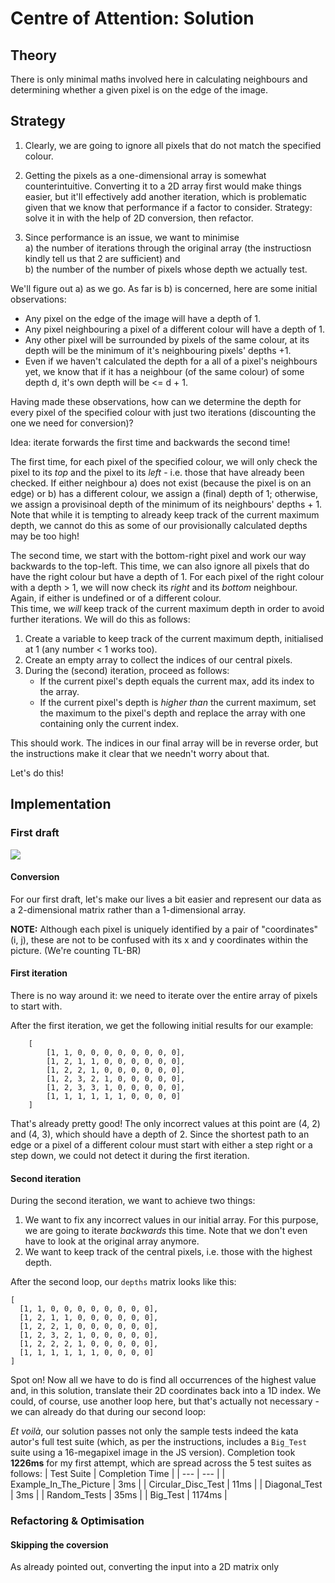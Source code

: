 # Centre of Attention: Solution



## Theory
There is only minimal maths involved here in calculating neighbours and determining whether a given pixel is on the edge of the image.

## Strategy
1. Clearly, we are going to ignore all pixels that do not match the specified colour.

2. Getting the pixels as a one-dimensional array is somewhat counterintuitive. Converting it to a 2D array first would make things easier, but it'll effectively add another iteration, which is problematic given that we know that performance if a factor to consider. Strategy: solve it in with the help of 2D conversion, then refactor.

3. Since performance is an issue, we want to minimise  
a) the number of iterations through the original array (the instructiosn kindly tell us that 2 are sufficient) and  
b) the number of the number of pixels whose depth we actually test.

We'll figure out a) as we go. As far is b) is concerned, here are some initial observations:
- Any pixel on the edge of the image will have a depth of 1.
- Any pixel neighbouring a pixel of a different colour will have a depth of 1.
- Any other pixel will be surrounded by pixels of the same colour, at its depth will be the minimum of it's neighbouring pixels' depths +1.
- Even if we haven't calculated the depth for a all of a pixel's neighbours yet, we know that if it has a neighbour (of the same colour) of some depth d, it's own depth will be <= d + 1.

Having made these observations, how can we determine the depth for every pixel of the specified colour with just two iterations (discounting the one we need for conversion)?

Idea: iterate forwards the first time and backwards the second time!  

The first time, for each pixel of the specified colour, we will only check the pixel to its _top_ and the pixel to its _left_ - i.e. those that have already been checked. If either neighbour a) does not exist (because the pixel is on an edge) or b) has a different colour, we assign a (final) depth of 1; otherwise, we assign a provisinoal depth of the minimum of its neighbours' depths + 1. Note that while it is tempting to already keep track of the current maximum depth, we cannot do this as some of our provisionally calculated depths may be too high!  

The second time, we start with the bottom-right pixel and work our way backwards to the top-left. This time, we can also ignore all pixels that do have the right colour but have a depth of 1. For each pixel of the right colour with a depth > 1, we will now check its _right_ and its _bottom_ neighbour. Again, if either is undefined or of a different colour.  
This time, we _will_ keep track of the current maximum depth in order to avoid further iterations. We will do this as follows:  
1. Create a variable to keep track of the current maximum depth, initialised at 1 (any number < 1 works too).
2. Create an empty array to collect the indices of our central pixels.
3. During the (second) iteration, proceed as follows:
    - If the current pixel's depth equals the current max, add its index to the array.
    - If the current pixel's depth is _higher than_ the current maximum, set the maximum to the pixel's depth and replace the array with one containing only the current index.

This should work. The indices in our final array will be in reverse order, but the instructions make it clear that we needn't worry about that.

Let's do this!

## Implementation

### First draft

<img src='https://www.stat.auckland.ac.nz/~geoff/codewars/pixeldepthspic.png'>


#### Conversion

For our first draft, let's make our lives a bit easier and represent our data as a 2-dimensional matrix rather than a 1-dimensional array.

**NOTE:** Although each pixel is uniquely identified by a pair of "coordinates" (i, j), these are not to be confused with its x and y coordinates within the picture. (We're counting TL-BR)

#### First iteration
There is no way around it: we need to iterate over the entire array of pixels to start with.

After the first iteration, we get the following initial results for our example:

        [
            [1, 1, 0, 0, 0, 0, 0, 0, 0, 0],
            [1, 2, 1, 1, 0, 0, 0, 0, 0, 0],
            [1, 2, 2, 1, 0, 0, 0, 0, 0, 0],
            [1, 2, 3, 2, 1, 0, 0, 0, 0, 0],
            [1, 2, 3, 3, 1, 0, 0, 0, 0, 0],
            [1, 1, 1, 1, 1, 1, 0, 0, 0, 0]
        ]

That's already pretty good! The only incorrect values at this point are (4, 2) and (4, 3), which should have a depth of 2. Since the shortest path to an edge or a pixel of a different colour must start with either a step right or a step down, we could not detect it during the first iteration.  

#### Second iteration

During the second iteration, we want to achieve two things:  
1. We want to fix any incorrect values in our initial array. For this purpose, we are going to iterate _backwards_ this time. Note that we don't even have to look at the original array anymore.
2. We want to keep track of the central pixels, i.e. those with the highest depth.



After the second loop, our `depths` matrix looks like this:

    [
      [1, 1, 0, 0, 0, 0, 0, 0, 0, 0],
      [1, 2, 1, 1, 0, 0, 0, 0, 0, 0],
      [1, 2, 2, 1, 0, 0, 0, 0, 0, 0],
      [1, 2, 3, 2, 1, 0, 0, 0, 0, 0],
      [1, 2, 2, 2, 1, 0, 0, 0, 0, 0],
      [1, 1, 1, 1, 1, 1, 0, 0, 0, 0]
    ]

Spot on! Now all we have to do is find all occurrences of the highest value and, in this solution, translate their 2D coordinates back into a 1D index. We could, of course, use another loop here, but that's actually not necessary - we can already do that during our second loop:

_Et voilà_, our solution passes not only the sample tests indeed the kata autor's full test suite (which, as per the instructions, includes a `Big_Test` suite using a 16-megapixel image in the JS version). Completion took **1226ms** for my first attempt, which are spread across the 5 test suites as follows:
| Test Suite | Completion Time |
| --- | --- |
| Example_In_The_Picture | 3ms |
| Circular_Disc_Test | 11ms |
| Diagonal_Test | 3ms |
| Random_Tests | 35ms |
| Big_Test | 1174ms |

### Refactoring & Optimisation
#### Skipping the coversion
As already pointed out, converting the input into a 2D matrix only